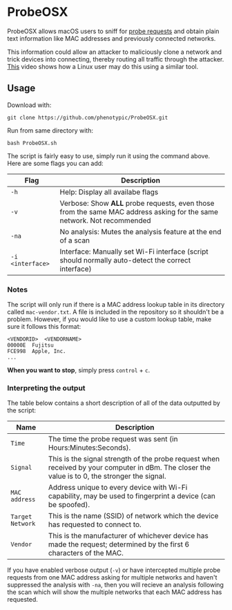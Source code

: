 # ProbeOSX

ProbeOSX allows macOS users to sniff for [probe requests](https://medium.com/@brannondorsey/wi-fi-is-broken-3f6054210fa5) and obtain plain text information like MAC addresses and previously connected networks.

This information could allow an attacker to maliciously clone a network and trick devices into connecting, thereby routing all traffic through the attacker. [This](https://www.youtube.com/watch?v=Z8RHMUSYTiA&frags=pl%2Cwn) video shows how a Linux user may do this using a similar tool.

## Usage

Download with:
```
git clone https://github.com/phenotypic/ProbeOSX.git
```

Run from same directory with:
```
bash ProbeOSX.sh
```

The script is fairly easy to use, simply run it using the command above. Here are some flags you can add:

| Flag | Description |
| --- | --- |
| `-h` | Help: Display all availabe flags |
| `-v` | Verbose: Show **ALL** probe requests, even those from the same MAC address asking for the same network. Not recommended |
| `-na` | No analysis: Mutes the analysis feature at the end of a scan |
| `-i <interface>` | Interface: Manually set Wi-Fi interface (script should normally auto-detect the correct interface) |

### Notes

The script will only run if there is a MAC address lookup table in its directory called `mac-vendor.txt`. A file is included in the repository so it shouldn't be a problem. However, if you would like to use a custom lookup table, make sure it follows this format:

```
<VENDORID>	<VENDORNAME>
00000E	Fujitsu
FCE998	Apple, Inc.
...
```

**When you want to stop**, simply press `control` + `c`.

### Interpreting the output

The table below contains a short description of all of the data outputted by the script:

| Name | Description |
| --- | --- |
| `Time` | The time the probe request was sent (in Hours:Minutes:Seconds). |
| `Signal` | This is the signal strength of the probe request when received by your computer in dBm. The closer the value is to 0, the stronger the signal. |
| `MAC address` | Address unique to every device with Wi-Fi capability, may be used to fingerprint a device (can be spoofed). |
| `Target Network` | This is the name (SSID) of network which the device has requested to connect to. |
| `Vendor` | This is the manufacturer of whichever device has made the request; determined by the first 6 characters of the MAC. |

If you have enabled verbose output (`-v`) or have intercepted multiple probe requests from one MAC address asking for multiple networks and haven't suppressed the analysis with `-na`, then you will recieve an analysis following the scan which will show the multiple networks that each MAC address has requested.
